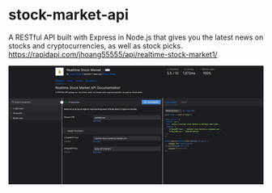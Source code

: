 # stock-market-api

A RESTful API built with Express in Node.js that gives you the latest news on stocks and cryptocurrencies, as well as stock picks.  
https://rapidapi.com/jhoang55555/api/realtime-stock-market1/

<img src="assets/stock-market-api.JPG">
